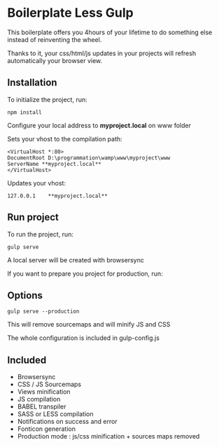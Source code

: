 # Boilerplate Less Gulp

This boilerplate offers you 4hours of your lifetime to do something else instead of reinventing the wheel.

Thanks to it, your css/html/js updates in your projects will refresh automatically your browser view.

## Installation

To initialize the project, run:

```
npm install
```

Configure your local address to **myproject.local** on www folder

Sets your vhost to the compilation path:

```
<VirtualHost *:80>
DocumentRoot D:\programmation\wamp\www\myproject\www
ServerName **myproject.local**
</VirtualHost>
```

Updates your vhost:

```
127.0.0.1    **myproject.local**
```

## Run project

To run the project, run:

```
gulp serve
```

A local server will be created with browsersync

If you want to prepare you project for production, run:

## Options

```
gulp serve --production
```

This will remove sourcemaps and will minify JS and CSS

The whole configuration is included in gulp-config.js

## Included

* Browsersync
* CSS / JS Sourcemaps
* Views minification
* JS compilation
* BABEL transpiler
* SASS or LESS compilation
* Notifications on success and error
* Fonticon generation
* Production mode : js/css minification + sources maps removed
